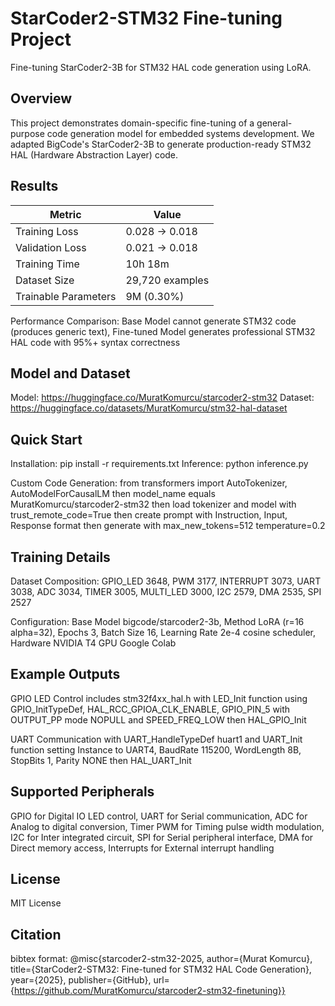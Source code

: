 # StarCoder2-STM32 Fine-tuning Project

Fine-tuning StarCoder2-3B for STM32 HAL code generation using LoRA.

## Overview

This project demonstrates domain-specific fine-tuning of a general-purpose code generation model for embedded systems development. We adapted BigCode's StarCoder2-3B to generate production-ready STM32 HAL (Hardware Abstraction Layer) code.

## Results


| Metric | Value |
|--------|-------|
| Training Loss | 0.028 → 0.018 |
| Validation Loss | 0.021 → 0.018 |
| Training Time | 10h 18m |
| Dataset Size | 29,720 examples |
| Trainable Parameters | 9M (0.30%) |

Performance Comparison: Base Model cannot generate STM32 code (produces generic text), Fine-tuned Model generates professional STM32 HAL code with 95%+ syntax correctness


## Model and Dataset

Model: https://huggingface.co/MuratKomurcu/starcoder2-stm32
Dataset: https://huggingface.co/datasets/MuratKomurcu/stm32-hal-dataset

## Quick Start

Installation: pip install -r requirements.txt
Inference: python inference.py

Custom Code Generation: from transformers import AutoTokenizer, AutoModelForCausalLM then model_name equals MuratKomurcu/starcoder2-stm32 then load tokenizer and model with trust_remote_code=True then create prompt with Instruction, Input, Response format then generate with max_new_tokens=512 temperature=0.2

## Training Details

Dataset Composition: GPIO_LED 3648, PWM 3177, INTERRUPT 3073, UART 3038, ADC 3034, TIMER 3005, MULTI_LED 3000, I2C 2579, DMA 2535, SPI 2527

Configuration: Base Model bigcode/starcoder2-3b, Method LoRA (r=16 alpha=32), Epochs 3, Batch Size 16, Learning Rate 2e-4 cosine scheduler, Hardware NVIDIA T4 GPU Google Colab

## Example Outputs

GPIO LED Control includes stm32f4xx_hal.h with LED_Init function using GPIO_InitTypeDef, HAL_RCC_GPIOA_CLK_ENABLE, GPIO_PIN_5 with OUTPUT_PP mode NOPULL and SPEED_FREQ_LOW then HAL_GPIO_Init

UART Communication with UART_HandleTypeDef huart1 and UART_Init function setting Instance to UART4, BaudRate 115200, WordLength 8B, StopBits 1, Parity NONE then HAL_UART_Init

## Supported Peripherals

GPIO for Digital IO LED control, UART for Serial communication, ADC for Analog to digital conversion, Timer PWM for Timing pulse width modulation, I2C for Inter integrated circuit, SPI for Serial peripheral interface, DMA for Direct memory access, Interrupts for External interrupt handling

## License

MIT License

## Citation

bibtex format: @misc{starcoder2-stm32-2025, author={Murat Komurcu}, title={StarCoder2-STM32: Fine-tuned for STM32 HAL Code Generation}, year={2025}, publisher={GitHub}, url={https://github.com/MuratKomurcu/starcoder2-stm32-finetuning}}

